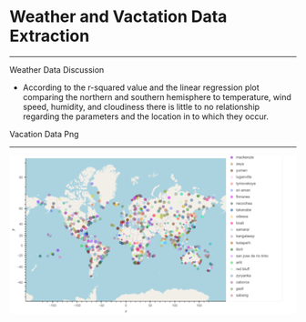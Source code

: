 # Weather and Vactation Data Extraction
______________________________________________________________________

Weather Data Discussion
- According to the r-squared value and the linear regression plot comparing the northern and southern hemisphere to temperature, wind speed, humidity, and cloudiness there is little to no relationship regarding the parameters and the location in to which they occur.



Vacation Data Png
_______________________
![image](https://github.com/oas95/python-api-challenge/blob/main/output_data/bokeh_plot.png)
